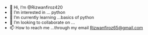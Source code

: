 - 👋 Hi, I’m @Rizwanfiroz420
- 👀 I’m interested in ... python
- 🌱 I’m currently learning ...basics of python
- 💞️ I’m looking to collaborate on ...
- 📫 How to reach me ...through my email Rizwanfiroz65@gmail.com 

<!---
Rizwanfiroz420/Rizwanfiroz420 is a ✨ special ✨ repository because its `README.md` (this file) appears on your GitHub profile.
You can click the Preview link to take a look at your changes.
--->

